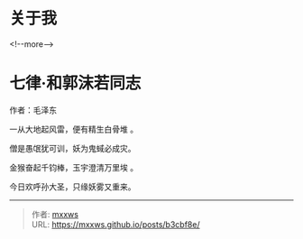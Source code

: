 # 关于我


&lt;!--more--&gt;

# 七律·和郭沫若同志

作者：毛泽东

一从大地起风雷，便有精生白骨堆 。

僧是愚氓犹可训，妖为鬼蜮必成灾。

金猴奋起千钧棒，玉宇澄清万里埃 。

今日欢呼孙大圣，只缘妖雾又重来。




---

> 作者: [mxxws](https://mxxws.github.io/)  
> URL: https://mxxws.github.io/posts/b3cbf8e/  

